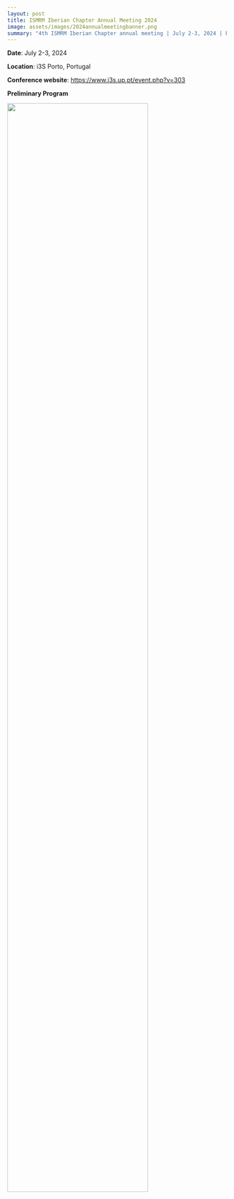 ```yaml
---
layout: post
title: ISMRM Iberian Chapter Annual Meeting 2024
image: assets/images/2024annualmeetingbanner.png
summary: "4th ISMRM Iberian Chapter annual meeting | July 2-3, 2024 | Porto, Portugal"
---
```


**Date**: July 2-3, 2024

**Location**: i3S Porto, Portugal

**Conference website**: <a target="_blank" href="https://www.i3s.up.pt/event.php?v=303">https://www.i3s.up.pt/event.php?v=303</a>

**Preliminary Program**

<img src="{{ site.baseurl }}/assets/images/2024program.png" width="80%"/>

